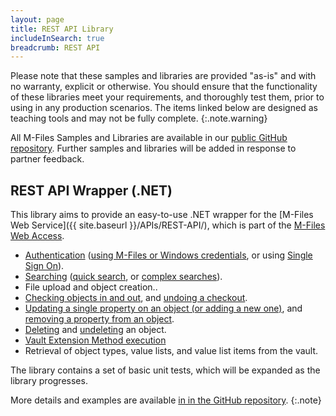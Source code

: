 ```yaml
---
layout: page
title: REST API Library
includeInSearch: true
breadcrumb: REST API
---
```


Please note that these samples and libraries are provided "as-is" and with no warranty, explicit or otherwise. You should ensure that the functionality of these libraries meet your requirements, and thoroughly test them, prior to using in any production scenarios.  The items linked below are designed as teaching tools and may not be fully complete.
{:.note.warning}

All M-Files Samples and Libraries are available in our [public GitHub repository](https://github.com/M-Files/Libraries.MFWSClient).  Further samples and libraries will be added in response to partner feedback.

## REST API Wrapper (.NET)

This library aims to provide an easy-to-use .NET wrapper for the [M-Files Web Service]({{ site.baseurl }}/APIs/REST-API/), which is part of the [M-Files Web Access](https://www.m-files.com/user-guide/latest/eng/Configure_M-Files_Web_Access.html).

* [Authentication](https://github.com/M-Files/Libraries.MFWSClient#authentication) ([using M-Files or Windows credentials](https://github.com/M-Files/Libraries.MFWSClient#authenticating-using-credentials), or using [Single Sign On](https://github.com/M-Files/Libraries.MFWSClient#authenticating-using-windows-single-sign-on)).
* [Searching](https://github.com/M-Files/Libraries.MFWSClient#searching) ([quick search](https://github.com/M-Files/Libraries.MFWSClient#quick-search), or [complex searches](https://github.com/M-Files/Libraries.MFWSClient#advanced--complex-search)).
* File upload and object creation..
* [Checking objects in and out](https://github.com/M-Files/Libraries.MFWSClient#checking-an-object-in-and-out), and [undoing a checkout](https://github.com/M-Files/Libraries.MFWSClient#undoing-a-checkout).
* [Updating a single property on an object (or adding a new one)](https://github.com/M-Files/Libraries.MFWSClient#updating-properties), and [removing a property from an object](https://github.com/M-Files/Libraries.MFWSClient#removing-properties).
* [Deleting](https://github.com/M-Files/Libraries.MFWSClient#deleting) and [undeleting](https://github.com/M-Files/Libraries.MFWSClient#undeleting) an object.
* [Vault Extension Method execution](https://github.com/M-Files/Libraries.MFWSClient#executing-vault-extension-methods)
* Retrieval of object types, value lists, and value list items from the vault.

The library contains a set of basic unit tests, which will be expanded as the library progresses.

More details and examples are available [in in the GitHub repository](https://github.com/M-Files/Libraries.MFWSClient#readme).
{:.note}